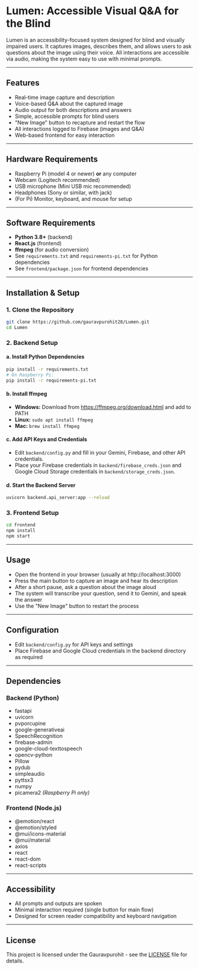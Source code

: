 # Lumen: Accessible Visual Q&A for the Blind

Lumen is an accessibility-focused system designed for blind and visually impaired users. It captures images, describes them, and allows users to ask questions about the image using their voice. All interactions are accessible via audio, making the system easy to use with minimal prompts.

---

## Features
- Real-time image capture and description
- Voice-based Q&A about the captured image
- Audio output for both descriptions and answers
- Simple, accessible prompts for blind users
- "New Image" button to recapture and restart the flow
- All interactions logged to Firebase (images and Q&A)
- Web-based frontend for easy interaction

---

## Hardware Requirements
- Raspberry Pi (model 4 or newer) **or** any computer
- Webcam (Logitech recommended)
- USB microphone (Mini USB mic recommended)
- Headphones (Sony or similar, with jack)
- (For Pi) Monitor, keyboard, and mouse for setup

---

## Software Requirements
- **Python 3.8+** (backend)
- **React.js** (frontend)
- **ffmpeg** (for audio conversion)
- See `requirements.txt` and `requirements-pi.txt` for Python dependencies
- See `frontend/package.json` for frontend dependencies

---

## Installation & Setup

### 1. Clone the Repository
```bash
git clone https://github.com/gauravpurohit28/Lumen.git
cd Lumen
```

### 2. Backend Setup
#### a. Install Python Dependencies
```bash
pip install -r requirements.txt
# On Raspberry Pi:
pip install -r requirements-pi.txt
```
#### b. Install ffmpeg
- **Windows:** Download from https://ffmpeg.org/download.html and add to PATH
- **Linux:** `sudo apt install ffmpeg`
- **Mac:** `brew install ffmpeg`

#### c. Add API Keys and Credentials
- Edit `backend/config.py` and fill in your Gemini, Firebase, and other API credentials.
- Place your Firebase credentials in `backend/firebase_creds.json` and Google Cloud Storage credentials in `backend/storage_creds.json`.

#### d. Start the Backend Server
```bash
uvicorn backend.api_server:app --reload
```

### 3. Frontend Setup
```bash
cd frontend
npm install
npm start
```

---

## Usage
- Open the frontend in your browser (usually at http://localhost:3000)
- Press the main button to capture an image and hear its description
- After a short pause, ask a question about the image aloud
- The system will transcribe your question, send it to Gemini, and speak the answer
- Use the "New Image" button to restart the process

---

## Configuration
- Edit `backend/config.py` for API keys and settings
- Place Firebase and Google Cloud credentials in the backend directory as required

---

## Dependencies

### Backend (Python)
- fastapi
- uvicorn
- pvporcupine
- google-generativeai
- SpeechRecognition
- firebase-admin
- google-cloud-texttospeech
- opencv-python
- Pillow
- pydub
- simpleaudio
- pyttsx3
- numpy
- picamera2 *(Raspberry Pi only)*

### Frontend (Node.js)
- @emotion/react
- @emotion/styled
- @mui/icons-material
- @mui/material
- axios
- react
- react-dom
- react-scripts

---

## Accessibility
- All prompts and outputs are spoken
- Minimal interaction required (single button for main flow)
- Designed for screen reader compatibility and keyboard navigation

---

## License
This project is licensed under the Gauravpurohit - see the [LICENSE](LICENSE) file for details. 
